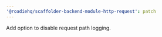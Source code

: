 ```yaml
---
'@roadiehq/scaffolder-backend-module-http-request': patch
---
```


Add option to disable request path logging.
